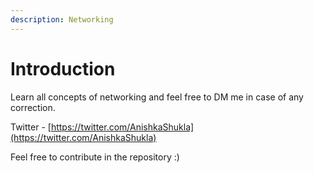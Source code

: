 ```yaml
---
description: Networking
---
```


# Introduction

Learn all concepts of networking and feel free to DM me in case of any correction. 

Twitter - [https://twitter.com/AnishkaShukla](https://twitter.com/AnishkaShukla)

Feel free to contribute in the repository :\) 



